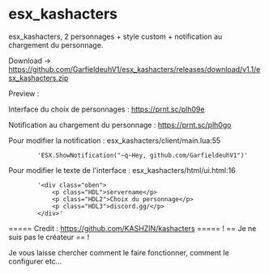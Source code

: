 # esx_kashacters
esx_kashacters, 2 personnages + style custom + notification au chargement du personnage.

Download -> https://github.com/GarfieldeuhV1/esx_kashacters/releases/download/v1.1/esx_kashacters.zip

Preview :

  Interface du choix de personnages : https://prnt.sc/plh09e
  
  Notification au chargement du personnage : https://prnt.sc/plh0go

Pour modifier la notification : esx_kashacters/client/main.lua:55 

            'ESX.ShowNotification("~q~Hey, github.com/GarfieldeuhV1")'

Pour modifier le texte de l'interface : esx_kashacters/html/ui.html:16 

            '<div class="oben">
                <p class="HDL">servername</p>
                <p class="HDL2">Choix du personnage</p>
                <p class="HDL3">discord.gg/</p>
            </div>'
           
          
   ===== Credit : https://github.com/KASHZIN/kashacters =====
                 ! == Je ne suis pas le créateur == !
                 
Je vous laisse chercher comment le faire fonctionner, comment le configurer etc...
